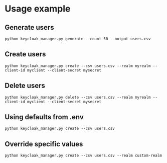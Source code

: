 # Usage example

## Generate users
`python keycloak_manager.py generate --count 50 --output users.csv`

## Create users
`python keycloak_manager.py create --csv users.csv --realm myrealm --client-id myclient --client-secret mysecret`

## Delete users
`python keycloak_manager.py delete --csv users.csv --realm myrealm --client-id myclient --client-secret mysecret`

## Using defaults from .env
`python keycloak_manager.py create --csv users.csv`

## Override specific values
`python keycloak_manager.py create --csv users.csv --realm custom-realm`